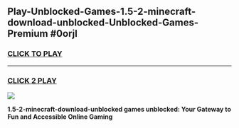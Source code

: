 
## Play-Unblocked-Games-1.5-2-minecraft-download-unblocked-Unblocked-Games-Premium #0orjl
<h3>
<a href="https://premium.freeplayer.one?title=1.5-2-minecraft-download-unblocked&ref=12M">CLICK TO PLAY</a></h3>
<hr>

<h3>
<a href="https://premium.freeplayer.one?title=1.5-2-minecraft-download-unblocked&ref=12M">CLICK 2 PLAY</a>
  
</h3>

<a href="https://premium.freeplayer.one?title=1.5-2-minecraft-download-unblocked&ref=12M"><img src="https://clearcache.store/games.png"></a>


**1.5-2-minecraft-download-unblocked games unblocked: Your Gateway to Fun and Accessible Online Gaming**

